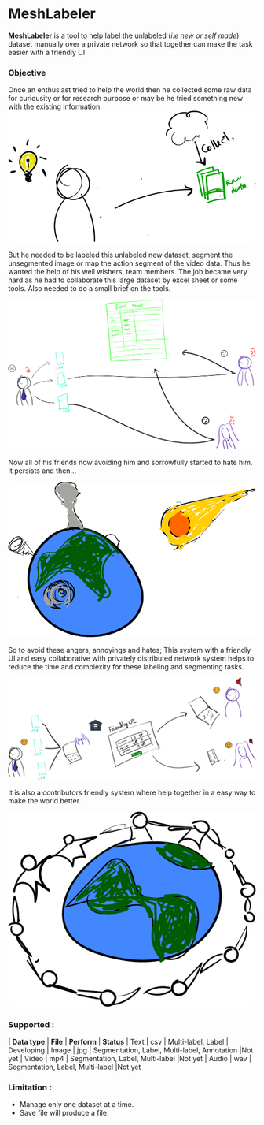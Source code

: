 
# MeshLabeler
**MeshLabeler** is a tool to help label the unlabeled (*i.e new or self made*) dataset manually over a private network so that together can make the task easier with a friendly UI.

### Objective
Once an enthusiast tried to help the world then he collected some raw data for curiousity or for research purpose or may be he tried something new with the existing information.  
  ![ Once an enthusiast tried to help the world ](https://raw.githubusercontent.com/MeshLabeler/meshlabeler.github.io/main/img/pre.png)
 
But he needed to be labeled this unlabeled new dataset, segment the unsegmented image or map the action segment of the video data. Thus he wanted the help of his well wishers, team members. The job became very hard as he had to collaborate this large dataset by excel sheet or some tools. Also needed to do a small brief on the tools.  

  ![enter image description here](https://raw.githubusercontent.com/MeshLabeler/meshlabeler.github.io/main/img/traditional.png)

Now all of his friends now avoiding him and sorrowfully started to hate him. It persists and then...

![enter image description here](https://raw.githubusercontent.com/MeshLabeler/meshlabeler.github.io/main/img/world_destroyed.png)

So to avoid these angers, annoyings and hates; This system with a friendly UI and easy collaborative with privately distributed network system helps to reduce the time and complexity for these labeling and segmenting tasks. 

![enter image description here](https://raw.githubusercontent.com/MeshLabeler/meshlabeler.github.io/main/img/soln.png)

It is also a contributors friendly system where help together in a easy way to make the world better. 

![enter image description here](https://raw.githubusercontent.com/MeshLabeler/meshlabeler.github.io/main/img/better_world.png)

### Supported :

| **Data type** | **File** | **Perform** | **Status**
| Text | csv | Multi-label, Label | Developing
| Image | jpg | Segmentation, Label, Multi-label, Annotation |Not yet
| Video | mp4 | Segmentation, Label, Multi-label |Not yet
| Audio | wav | Segmentation, Label, Multi-label |Not yet

### **Limitation :**

 - Manage only one dataset at a time.
 - Save file will produce a file.
